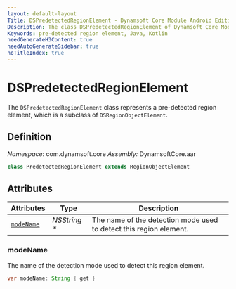 ```yaml
---
layout: default-layout
Title: DSPredetectedRegionElement - Dynamsoft Core Module Android Edition API Reference
Description: The class DSPredetectedRegionElement of Dynamsoft Core Module represents a pre-detected region element, which is a subclass of DSRegionObjectElement.
Keywords: pre-detected region element, Java, Kotlin
needGenerateH3Content: true
needAutoGenerateSidebar: true
noTitleIndex: true
---
```


# DSPredetectedRegionElement

The `DSPredetectedRegionElement` class represents a pre-detected region element, which is a subclass of `DSRegionObjectElement`.

## Definition

*Namespace*: com.dynamsoft.core
*Assembly:* DynamsoftCore.aar

```java
class PredetectedRegionElement extends RegionObjectElement
```

## Attributes

| Attributes | Type | Description |
| ---------- | ---- | ----------- |
| [`modeName`](#modename) | *NSString \** | The name of the detection mode used to detect this region element. |

### modeName

The name of the detection mode used to detect this region element.

```java
var modeName: String { get }
```

